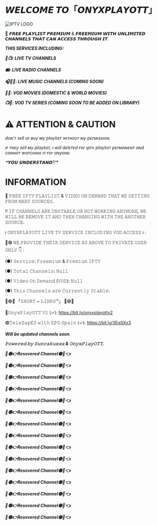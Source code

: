 # 𝙒𝙀𝙇𝘾𝙊𝙈𝙀 𝙏𝙊「𝙊𝙉𝙔𝙓𝙋𝙇𝘼𝙔𝙊𝙏𝙏」



![IPTV LOGO](https://logomakerr.ai/uploads/output/2024/01/01/8885530ec61808b14946e3e3e6755660.jpg?t=1704077405.png)






💯 𝙁𝙍𝙀𝙀 𝙋𝙇𝘼𝙔𝙇𝙄𝙎𝙏 𝙋𝙍𝙀𝙈𝙄𝙐𝙈 & 𝙁𝙍𝙀𝙀𝙈𝙄𝙐𝙈 𝙒𝙄𝙏𝙃 𝙐𝙉𝙇𝙄𝙈𝙄𝙏𝙀𝘿 𝘾𝙃𝘼𝙉𝙉𝙀𝙇𝙎 𝙏𝙃𝘼𝙏 𝘾𝘼𝙉 𝘼𝘾𝘾𝙀𝙎𝙎 𝙏𝙃𝙍𝙊𝙐𝙂𝙃 𝙄𝙏.


***THIS SERVICES INCLUDING:***

***📡📺: LIVE TV CHANNELS***

***📻: LIVE RADIO CHANNELS***

***🎧🎵🎶: LIVE MUSIC CHANNELS (COMING SOON)***

***🎥🍿: VOD MOVIES (DOMESTIC & WORLD MOVIES)***

***📺🍿: VOD TV SERIES (COMING SOON TO BE ADDED ON LIBRARY)***


# ⚠️ ATTENTION & CAUTION 




*doɴ'т ѕεll or вυy мy plαylιѕт wιтнoυт мy pεrмιѕѕιoɴ.*     





*ιғ тнεy ѕεll мy plαylιѕт, ι wιll dεlεтεd ғor ιpтv plαylιѕт pεrмαɴεɴт αɴd cαɴɴoт wαтcнιɴɢ ιт ғor αɴyoɴε.*







*❝𝗬𝗢𝗨 𝗨𝗡𝗗𝗘𝗥𝗦𝗧𝗔𝗡𝗗?!❞*



























# INFORMATION 






💯 𝙵𝚁𝙴𝙴 𝙸𝙿𝚃𝚅 𝙿𝙻𝙰𝚈𝙻𝙸𝚂𝚃 & 𝚅𝙸𝙳𝙴𝙾 𝙾𝙽 𝙳𝙴𝙼𝙰𝙽𝙳 𝚃𝙷𝙰𝚃 𝚆𝙴 𝙶𝙴𝚃𝚃𝙸𝙽𝙶 𝙵𝚁𝙾𝙼 𝙼𝙰𝙽𝚈 𝚂𝙾𝚄𝚁𝙲𝙴𝚂.  






‼️ 𝙸𝙵 𝙲𝙷𝙰𝙽𝙽𝙴𝙻𝚂 𝙰𝚁𝙴 𝚄𝙽𝚂𝚃𝙰𝙱𝙻𝙴 𝙾𝚁 𝙽𝙾𝚃 𝚆𝙾𝚁𝙺𝙸𝙽𝙶 𝙰𝙽𝚈𝙼𝙾𝚁𝙴, 𝚆𝙴 𝚆𝙸𝙻𝙻 𝙱𝙴 𝚁𝙴𝙼𝙾𝚅𝙴 𝙸𝚃 𝙰𝙽𝙳 𝚃𝙷𝙴𝙽 𝙲𝙷𝙰𝙽𝙶𝙸𝙽𝙶 𝚆𝙸𝚃𝙷 𝚃𝙷𝙴 𝙰𝙽𝙾𝚃𝙷𝙴𝚁 𝚂𝙾𝚄𝚁𝙲𝙴. 





ℹ️ 𝙾𝙽𝚈𝚇𝙿𝙻𝙰𝚈𝙾𝚃𝚃 𝙻𝙸𝚅𝙴 𝚃𝚅 𝚂𝙴𝚁𝚅𝙸𝙲𝙴 𝙸𝙽𝙲𝙻𝚄𝙳𝙸𝙽𝙶 𝚅𝙾𝙳 𝙰𝙲𝙲𝙴𝚂𝚂 ℹ️ :  




🔴🟢 𝚆𝙴 𝙿𝚁𝙾𝚅𝙸𝙳𝙴 𝚃𝙷𝙴𝙸𝚁 𝚂𝙴𝚁𝚅𝙸𝙲𝙴 𝙰𝚂 𝙰𝙱𝙾𝚅𝙴 𝚃𝙾 𝙿𝚁𝙸𝚅𝙰𝚃𝙴 𝚄𝚂𝙴𝚁 𝙾𝙽𝙻𝚈 👇 : 





(●) 𝚂𝚎𝚛𝚟𝚒𝚌𝚎:   𝙵𝚛𝚎𝚎𝚖𝚒𝚞𝚖 & 𝙿𝚛𝚎𝚖𝚒𝚞𝚖 𝙸𝙿𝚃𝚅  



(●) 𝚃𝚘𝚝𝚊𝚕 𝙲𝚑𝚊𝚗𝚗𝚎𝚕𝚜:    𝙽𝚞𝚕𝚕  







(●) 𝚅𝚒𝚍𝚎𝚘 𝙾𝚗 𝙳𝚎𝚖𝚊𝚗𝚍 (𝚅𝙾𝙳):      𝙽𝚞𝚕𝚕  






(●) 𝚃𝚑𝚒𝚜 𝙲𝚑𝚊𝚗𝚗𝚎𝚕𝚜 𝚊𝚛𝚎 𝙲𝚞𝚛𝚛𝚎𝚗𝚝𝚕𝚢 𝚂𝚝𝚊𝚋𝚕𝚎.  






🔴🟢🔴 「𝚂𝙷𝙾𝚁𝚃 ~ 𝙻𝙸𝙽𝙺𝚂™」 🔴🟢🔴 




🔴𝙾𝚗𝚢𝚡𝙿𝚕𝚊𝚢𝙾𝚃𝚃 𝚅𝟸 (✓): 
https://bit.ly/onyxplayottv2






🟢𝚃𝚎𝚕𝚎𝚉𝚊𝚙𝙴𝚂 𝚠𝚒𝚝𝚑 𝙴𝙿𝙶 𝚂𝚙𝚊𝚒𝚗 (✓):
https://bit.ly/3EqSXx3











***Will be updated channels soon***.  












***𝙿𝚘𝚠𝚎𝚛𝚎𝚍 𝚋𝚢 𝚂𝚞𝚗𝚛𝚊𝚔𝚞𝚡𝚡𝚡 & 𝙾𝚗𝚢𝚡𝙿𝚕𝚊𝚢𝙾𝚃𝚃.***









***🔴🟢👉Resevered Channel🟢🔴👈***


***🔴🟢👉Resevered Channel🟢🔴👈***


***🔴🟢👉Resevered Channel🟢🔴👈***


***🔴🟢👉Resevered Channel🟢🔴👈***


***🔴🟢👉Resevered Channel🟢🔴👈***


***🔴🟢👉Resevered Channel🟢🔴👈***


***🔴🟢👉Resevered Channel🟢🔴👈***


***🔴🟢👉Resevered Channel🟢🔴👈***



***🔴🟢👉Resevered Channel🟢🔴👈***



***🔴🟢👉Resevered Channel🟢🔴👈***




***🔴🟢👉Resevered Channel🟢🔴👈***





***🔴🟢👉Resevered Channel🟢🔴👈***





***🔴🟢👉Resevered Channel🟢🔴👈***





***🔴🟢👉Resevered Channel🟢🔴👈***










***🔴🟢👉Resevered Channel🟢🔴👈***
